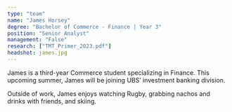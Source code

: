 ```yaml
---
type: "team"
name: "James Horsey"
degree: "Bachelor of Commerce - Finance | Year 3"
position: "Senior Analyst"
management: "False"
research: ["TMT_Primer_2023.pdf"]
headshot: james.jpg
---
```


James is a third-year Commerce student specializing in Finance. This upcoming summer, James will be joining UBS’ investment banking division.

Outside of work, James enjoys watching Rugby, grabbing nachos and drinks with friends, and skiing.
